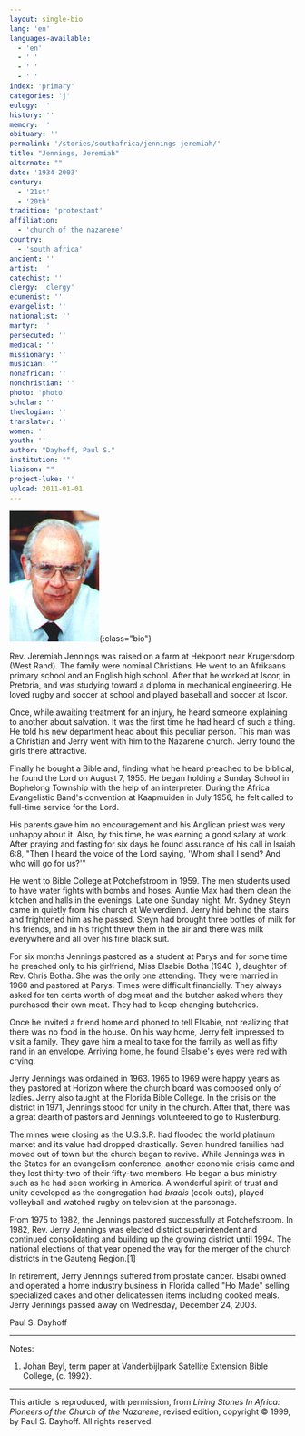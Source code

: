 ```yaml
---
layout: single-bio
lang: 'en'
languages-available:
  - 'en'
  - ' '
  - ' '
  - ' '
index: 'primary'
categories: 'j'
eulogy: ''
history: ''
memory: ''
obituary: ''
permalink: '/stories/southafrica/jennings-jeremiah/'
title: "Jennings, Jeremiah"
alternate: ""
date: '1934-2003'
century:
  - '21st'
  - '20th'
tradition: 'protestant'
affiliation:
  - 'church of the nazarene'
country:
  - 'south africa'
ancient: ''
artist: ''
catechist: ''
clergy: 'clergy'
ecumenist: ''
evangelist: ''
nationalist: ''
martyr: ''
persecuted: ''
medical: ''
missionary: ''
musician: ''
nonafrican: ''
nonchristian: ''
photo: 'photo'
scholar: ''
theologian: ''
translator: ''
women: ''
youth: ''
author: "Dayhoff, Paul S."
institution: ""
liaison: ""
project-luke: ''
upload: 2011-01-01
---
```


![Jeremiah Jennings](/images/bio-pics/southafrica/jennings-jeremiah/jennings_jeremiah.jpg){:class="bio"}

Rev. Jeremiah Jennings was raised on a farm at Hekpoort near Krugersdorp (West Rand).  The family were nominal Christians.  He went to an Afrikaans primary school and an English high school.  After that he worked at Iscor, in Pretoria, and was studying toward a diploma in mechanical engineering.  He loved rugby and soccer at school and played baseball and soccer at Iscor.

Once, while awaiting treatment for an injury, he heard someone explaining to another about salvation.  It was the first time he had heard of such a thing.  He told his new department head about this peculiar person.  This man was a Christian and Jerry went with him to the Nazarene church.  Jerry found the girls there attractive.

Finally he bought a Bible and, finding what he heard preached to be biblical, he found the Lord on August 7, 1955.  He began holding a Sunday School in Bophelong Township with the help of an interpreter.  During the Africa Evangelistic Band's convention at Kaapmuiden in July 1956, he felt called to full-time service for the Lord.

His parents gave him no encouragement and his Anglican priest was very unhappy about it.  Also, by this time, he was earning a good salary at work.  After praying and fasting for six days he found assurance of his call in Isaiah 6:8, "Then I heard the voice of the Lord saying, 'Whom shall I send?  And who will go for us?'"

He went to Bible College at Potchefstroom in 1959.  The men students used to have water fights with bombs and hoses.  Auntie Max had them clean the kitchen and halls in the evenings. Late one Sunday night, Mr. Sydney Steyn came in quietly from his church at Welverdiend.  Jerry hid behind the stairs and frightened him as he passed.  Steyn had brought three bottles of milk for his friends, and in his fright threw them in the air and there was milk everywhere and all over his fine black suit.

For six months Jennings pastored as a student at Parys and for some time he preached only to his girlfriend, Miss Elsabie Botha (1940-), daughter of Rev. Chris Botha.  She was the only one attending.  They were married in 1960 and pastored at Parys.  Times were difficult financially.  They always asked for ten cents worth of dog meat and the butcher asked where they purchased their own meat.  They had to keep changing butcheries.

Once he invited a friend home and phoned to tell Elsabie, not realizing that there was no food in the house.  On his way home, Jerry felt impressed to visit a family.  They gave him a meal to take for the family as well as fifty rand in an envelope.  Arriving home, he found Elsabie's eyes were red with crying.

Jerry Jennings was ordained in 1963.  1965 to 1969 were happy years as they pastored at Horizon where the church board was composed only of ladies.  Jerry also taught at the Florida Bible College.  In the crisis on the district in 1971, Jennings stood for unity in the church.  After that, there was a great dearth of pastors and Jennings volunteered to go to Rustenburg.

The mines were closing as the U.S.S.R. had flooded the world platinum market and its value had dropped drastically.  Seven hundred families had moved out of town but the church began to revive.  While Jennings was in the States for an evangelism conference, another economic crisis came and they lost thirty-two of their fifty-two members. He began a bus ministry such as he had seen working in America.  A wonderful spirit of trust and unity developed as the congregation had *braais* (cook-outs), played volleyball and watched rugby on television at the parsonage.

From 1975 to 1982, the Jennings pastored successfully at Potchefstroom.  In 1982, Rev. Jerry Jennings was elected district superintendent and continued consolidating and building up the growing district until 1994. The national elections of that year opened the way for the merger of the church districts in the Gauteng Region.[1]

In retirement, Jerry Jennings suffered from prostate cancer.  Elsabi owned and operated a home industry business in Florida called "Ho Made" selling specialized cakes and other delicatessen items including cooked meals. Jerry Jennings passed away on Wednesday, December 24, 2003.

Paul S. Dayhoff

---

Notes:

1. Johan Beyl, term paper at Vanderbijlpark Satellite Extension Bible College, (c. 1992}.

---

This article is reproduced, with permission, from *Living Stones In Africa: Pioneers of the Church of the Nazarene*, revised edition, copyright &copy; 1999, by Paul S. Dayhoff.  All rights reserved.
